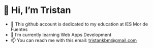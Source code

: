 # 👋 Hi, I’m Tristan
- 👀 This github account is dedicated to my education at IES Mor de Fuentes
- 🌱 I’m currently learning Web Apps Development
- 📫 You can reach me with this email: tristankbm@gmail.com
